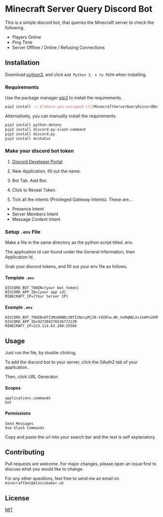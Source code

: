 # Minecraft Server Query Discord Bot

This is a simple discord bot, that queries the Minecraft server to check the following.

* Players Online
* Ping Time
* Server Offline / Online / Refusing Connections

## Installation

Download [python3](https://www.python.org/downloads/), and click `Add Python 3. x to PATH` when installing.

### Requirements
Use the package manager [pip3](https://pip.pypa.io/en/stable/) to install the requirements.

```bash
pip3 install -r /[where-you-unzipped-it]/MinecraftServerQueryDiscordBot/requirements.txt
```

Alternatively, you can manually install the requirements.
```bash
pip3 install python-dotenv
pip3 install discord-py-slash-command
pip3 install discord.py
pip3 install mcstatus
```

### Make your discord bot token
1. [Discord Developer Portal](https://discord.com/developers/).

2. New Application, fill out the name.

3. Bot Tab. Add Bot. 

4. Click to Reveal Token.

5. Tick all the intents (Privileged Gateway Intents). These are...

- Presence Intent
- Server Members Intent
- Message Content Intent

### Setup `.env` File
Make a file in the same directory as the python script titled .env.

The application id can found under the General Information, then Application Id.

Grab your discord tokens, and fill out your env file as follows.

#### Template `.env`
```
DISCORD_BOT_TOKEN=[your bot token]
DISCORD_APP_ID=[your app id]
MINECRAFT_IP=[Your Server IP]
```

#### Example `.env`
```
DISCORD_BOT_TOKEN=OTI3MzA0NDc2NTI2NzcyMjI0.YdIRlw.Wh_XsMqNELhc1kAPo2kM903kJpl
DISCORD_APP_ID=927304276526772229
MINECRAFT_IP=133.114.63.200:25565
```

## Usage

Just run the file, by double clicking.

To add the discord bot to your server, click the OAuth2 tab of your application.

Then, click URL Generator.

#### Scopes
```
applications.commands
bot
```

#### Permissions
```
Send Messages
Use Slash Commands
```

Copy and paste the url into your search bar and the rest is self explanatory.

## Contributing
Pull requests are welcome. For major changes, please open an issue first to discuss what you would like to change.

For any other questions, feel free to send me an email on `minecraftbot@alexisbaker.uk
`

## License
[MIT](https://choosealicense.com/licenses/mit/)
